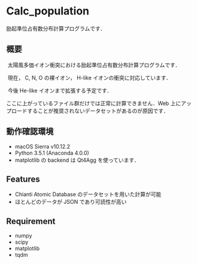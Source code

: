 # Calc_population
励起準位占有数分布計算プログラムです．
## 概要
  太陽風多価イオン衝突における励起準位占有数分布計算プログラムです．
  
  現在， C, N, O の裸イオン， H-like イオンの衝突に対応しています．
  
  今後 He-like イオンまで拡張する予定です．

  ここに上がっているファイル群だけでは正常に計算できません．Web 上にアップロードすることが推奨されないデータセットがあるのが原因です．
  
## 動作確認環境
  - macOS Sierra v10.12.2
  - Python 3.5.1 (Anaconda 4.0.0)
  - matplotlib の backend は Qt4Agg を使っています．

## Features

- Chianti Atomic Database のデータセットを用いた計算が可能
- ほとんどのデータが JSON であり可読性が高い

## Requirement

- numpy
- scipy
- matplotlib
- tqdm
